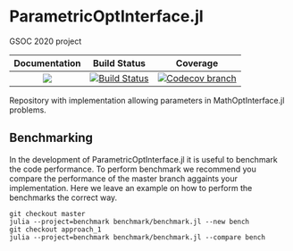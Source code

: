 # ParametricOptInterface.jl
GSOC 2020 project


| **Documentation** | **Build Status** | **Coverage** |
|:-----------------:|:-----------------:|:-----------------:|
| [![][docs-dev-img]][docs-dev-url]| [![Build Status][build-img]][build-url] | [![Codecov branch][codecov-img]][codecov-url]|

[build-img]: https://github.com/jump-dev/ParametricOptInterface.jl/workflows/CI/badge.svg?branch=master
[build-url]: https://github.com/jump-dev/ParametricOptInterface.jl/actions?query=workflow%3ACI

[codecov-img]: http://codecov.io/github/jump-dev/ParametricOptInterface.jl/coverage.svg?branch=master
[codecov-url]: http://codecov.io/github/jump-dev/ParametricOptInterface.jl?branch=master

[docs-dev-img]: https://img.shields.io/badge/docs-dev-blue.svg
[docs-dev-url]: http://jump.dev/ParametricOptInterface.jl/dev/


Repository with implementation allowing parameters in MathOptInterface.jl problems.


## Benchmarking

In the development of ParametricOptInterface.jl it is useful to benchmark the code performance.
To perform benchmark we recommend you compare the performance of the master branch aggaints your 
implementation. Here we leave an example on how to perform the benchmarks the correct way.

```
git checkout master
julia --project=benchmark benchmark/benchmark.jl --new bench
git checkout approach_1
julia --project=benchmark benchmark/benchmark.jl --compare bench
```
